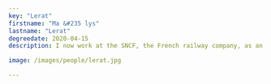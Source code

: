 ```yaml
---
key: "Lerat"
firstname: "Ma &#235 lys"
lastname: "Lerat"
degreedate: 2020-04-15
description: I now work at the SNCF, the French railway company, as an operations research engineer. I work on a software which will be used for the planning of the raw material supply on railway sites. <a href="maelys.lerat@reseau.sncf.fr">Email Me</a>

image: /images/people/lerat.jpg

---
```

